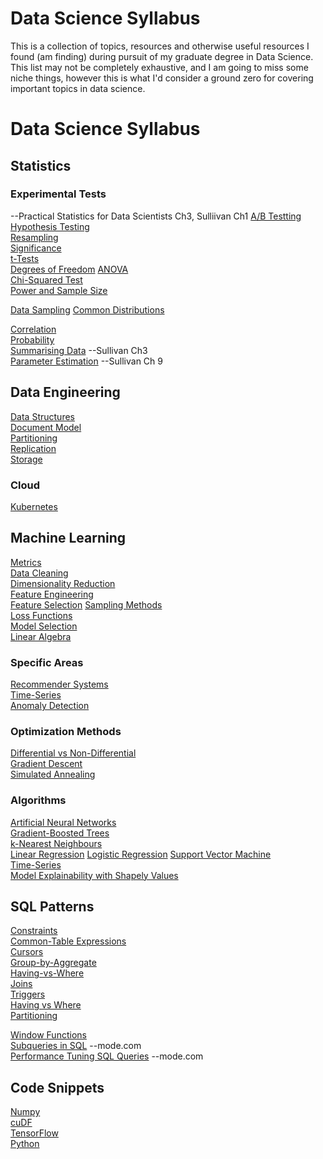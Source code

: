 # Data Science Syllabus
This is a collection of topics, resources and otherwise useful resources I found (am finding) during pursuit of my graduate degree in Data Science. This list may not be completely exhaustive, and I am going to miss some niche things, however this is what I'd consider a ground zero for covering important topics in data science.

# Data Science Syllabus  
## Statistics  
### Experimental Tests 
--Practical Statistics for Data Scientists Ch3, Sulliivan Ch1
[A/B Testting](.)  
[Hypothesis Testing](statistics/hypothesis-testing.md)  
[Resampling](.)  
[Significance](.)  
[t-Tests](.)  
[Degrees of Freedom](.)
[ANOVA](.)  
[Chi-Squared Test](.)  
[Power and Sample Size](.)

[Data Sampling](statistics/data-sampling.md)
[Common Distributions](statistics/distributions.md)   


[Correlation](.)  
[Probability](statistics/probability.md)   
[Summarising Data](.)  --Sullivan Ch3  
[Parameter Estimation](.)  --Sullivan Ch 9

## Data Engineering  
[Data Structures](data-engineering/data-structures.md)  
[Document Model](data-engineering/document-model.md)  
[Partitioning](data-engineering/partitioning.md)  
[Replication](data-engineering/replication.md)  
[Storage](data-engineering/storage.md)  

### Cloud  
[Kubernetes](data-engineering/containers/kubernetes.md)  

## Machine Learning  
[Metrics](machine-learning/metrics.md)  
[Data Cleaning](machine-learning/data-cleaning.md)  
[Dimensionality Reduction](machine-learning/dim-reduction.md)  
[Feature Engineering](machine-learning/feature-engineering.md)  
[Feature Selection](machine-learning/feature-selection.md)
[Sampling Methods](machine-learning/sampling-methods.md)  
[Loss Functions](machine-learning/loss-functions.md)  
[Model Selection](machine-learning/model-selection.md)  
[Linear Algebra](machine-learning/linear-algebra.md)  

### Specific Areas  
[Recommender Systems](machine-learning/recommender.md)  
[Time-Series](machine-learning/time-series.md)  
[Anomaly Detection](machine-learning/anomaly-detection.md)  

### Optimization Methods  
[Differential vs Non-Differential](.)  
[Gradient Descent](.)   
[Simulated Annealing](.)  


### Algorithms  
[Artificial Neural Networks](machine-learning/algorithms/ann.md)  
[Gradient-Boosted Trees](machine-learning/algorithms/gradient-boosted-tree.md)  
[k-Nearest Neighbours](machine-learning/algorithms/kNN.md)  
[Linear Regression](machine-learning/algorithms/linear-regression.md)
[Logistic Regression](machine-learning/algorithms/logistic-regression.md)
[Support Vector Machine](machine-learning/algorithms/svm.md)  
[Time-Series](machine-learning/time-series.md)  
[Model Explainability with Shapely Values](machine-learning/algorithms/shapely-values-for-explainability.md)  

## SQL Patterns  
[Constraints](sql-patterns/constraints.md)  
[Common-Table Expressions](sql-patterns/ctes.md)  
[Cursors](sql-patterns/cursors.md)  
[Group-by-Aggregate](sql-patterns/group-by-agg.md)  
[Having-vs-Where](sql-patterns/having-vs-where.md)  
[Joins](sql-patterns/joins.md)  
[Triggers](sql-patterns/triggers.md)  
[Having vs Where](sql-patterns/having-vs-where.md)  
[Partitioning](sql-patterns/partitioning.md)  

[Window Functions](.)  
[Subqueries in SQL](.) --mode.com  
[Performance Tuning SQL Queries](.) --mode.com  

## Code Snippets
[Numpy](code-snippets/numpy.md)  
[cuDF](.)  
[TensorFlow](.)  
[Python](.)
